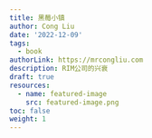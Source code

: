 ```yaml
---
title: 黑莓小镇
author: Cong Liu
date: '2022-12-09'
tags:
  - book
authorLink: https://mrcongliu.com
description: RIM公司的兴衰
draft: true
resources:
  - name: featured-image
    src: featured-image.png
toc: false
weight: 1
---
```



